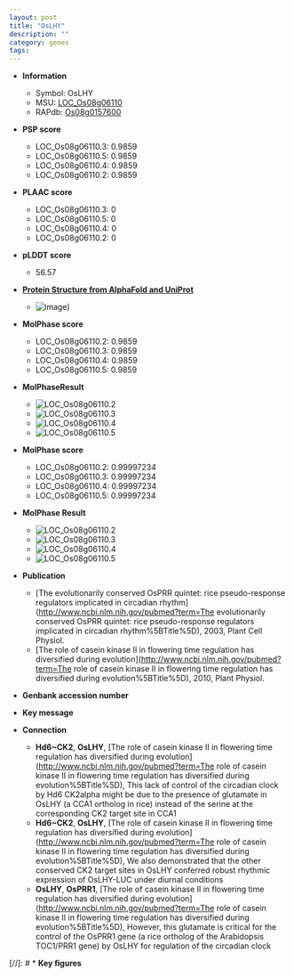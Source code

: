 ```yaml
---
layout: post
title: "OsLHY"
description: ""
category: genes
tags: 
---
```


* **Information**  
    + Symbol: OsLHY  
    + MSU: [LOC_Os08g06110](http://rice.plantbiology.msu.edu/cgi-bin/ORF_infopage.cgi?orf=LOC_Os08g06110)  
    + RAPdb: [Os08g0157600](http://rapdb.dna.affrc.go.jp/viewer/gbrowse_details/irgsp1?name=Os08g0157600)  

* **PSP score**  
    + LOC_Os08g06110.3: 0.9859 
    + LOC_Os08g06110.5: 0.9859 
    + LOC_Os08g06110.4: 0.9859 
    + LOC_Os08g06110.2: 0.9859 

* **PLAAC score**  
    + LOC_Os08g06110.3: 0 
    + LOC_Os08g06110.5: 0 
    + LOC_Os08g06110.4: 0 
    + LOC_Os08g06110.2: 0 

* **pLDDT score**
    + 56.57

* **[Protein Structure from AlphaFold and UniProt](https://www.uniprot.org/uniprotkb/Q5Z5B9/entry#structure)**
    + ![image](https://ricepsp.github.io/images/Q5/AF-Q5Z5B9-F1.png))

* **MolPhase score**
    + LOC_Os08g06110.2: 0.9859
    + LOC_Os08g06110.3: 0.9859
    + LOC_Os08g06110.4: 0.9859
    + LOC_Os08g06110.5: 0.9859

* **MolPhaseResult**
    + ![LOC_Os08g06110.2](https://ricepsp.github.io/pictures/LOC_Os08g/LOC_Os08g06110.2.png)
    + ![LOC_Os08g06110.3](https://ricepsp.github.io/pictures/LOC_Os08g/LOC_Os08g06110.3.png)
    + ![LOC_Os08g06110.4](https://ricepsp.github.io/pictures/LOC_Os08g/LOC_Os08g06110.4.png)
    + ![LOC_Os08g06110.5](https://ricepsp.github.io/pictures/LOC_Os08g/LOC_Os08g06110.5.png)

* **MolPhase score**
    + LOC_Os08g06110.2: 0.99997234
    + LOC_Os08g06110.3: 0.99997234
    + LOC_Os08g06110.4: 0.99997234
    + LOC_Os08g06110.5: 0.99997234

* **MolPhase Result**
    + ![LOC_Os08g06110.2](https://304243504.github.io/Pictures/LOC_Os08g/LOC_Os08g06110.2.png)
    + ![LOC_Os08g06110.3](https://304243504.github.io/Pictures/LOC_Os08g/LOC_Os08g06110.3.png)
    + ![LOC_Os08g06110.4](https://304243504.github.io/Pictures/LOC_Os08g/LOC_Os08g06110.4.png)
    + ![LOC_Os08g06110.5](https://304243504.github.io/Pictures/LOC_Os08g/LOC_Os08g06110.5.png)

* **Publication**  
    + [The evolutionarily conserved OsPRR quintet: rice pseudo-response regulators implicated in circadian rhythm](http://www.ncbi.nlm.nih.gov/pubmed?term=The evolutionarily conserved OsPRR quintet: rice pseudo-response regulators implicated in circadian rhythm%5BTitle%5D), 2003, Plant Cell Physiol.
    + [The role of casein kinase II in flowering time regulation has diversified during evolution](http://www.ncbi.nlm.nih.gov/pubmed?term=The role of casein kinase II in flowering time regulation has diversified during evolution%5BTitle%5D), 2010, Plant Physiol.

* **Genbank accession number**  

* **Key message**  

* **Connection**  
    + __Hd6~CK2__, __OsLHY__, [The role of casein kinase II in flowering time regulation has diversified during evolution](http://www.ncbi.nlm.nih.gov/pubmed?term=The role of casein kinase II in flowering time regulation has diversified during evolution%5BTitle%5D), This lack of control of the circadian clock by Hd6 CK2alpha might be due to the presence of glutamate in OsLHY (a CCA1 ortholog in rice) instead of the serine at the corresponding CK2 target site in CCA1
    + __Hd6~CK2__, __OsLHY__, [The role of casein kinase II in flowering time regulation has diversified during evolution](http://www.ncbi.nlm.nih.gov/pubmed?term=The role of casein kinase II in flowering time regulation has diversified during evolution%5BTitle%5D), We also demonstrated that the other conserved CK2 target sites in OsLHY conferred robust rhythmic expression of OsLHY-LUC under diurnal conditions
    + __OsLHY__, __OsPRR1__, [The role of casein kinase II in flowering time regulation has diversified during evolution](http://www.ncbi.nlm.nih.gov/pubmed?term=The role of casein kinase II in flowering time regulation has diversified during evolution%5BTitle%5D), However, this glutamate is critical for the control of the OsPRR1 gene (a rice ortholog of the Arabidopsis TOC1/PRR1 gene) by OsLHY for regulation of the circadian clock

[//]: # * **Key figures**  


